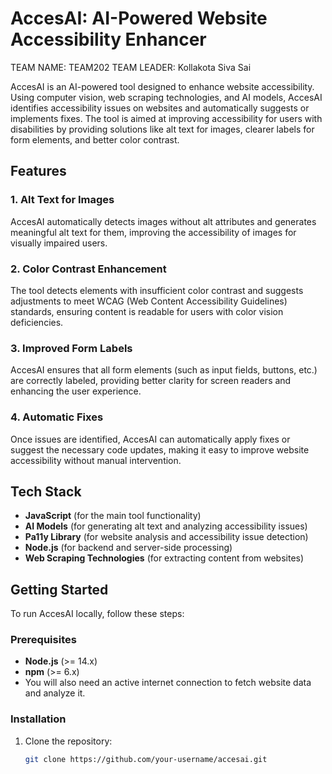 # AccesAI: AI-Powered Website Accessibility Enhancer

TEAM NAME: TEAM202
TEAM LEADER: Kollakota Siva Sai

AccesAI is an AI-powered tool designed to enhance website accessibility. Using computer vision, web scraping technologies, and AI models, AccesAI identifies accessibility issues on websites and automatically suggests or implements fixes. The tool is aimed at improving accessibility for users with disabilities by providing solutions like alt text for images, clearer labels for form elements, and better color contrast.

## Features

### 1. **Alt Text for Images**
AccesAI automatically detects images without alt attributes and generates meaningful alt text for them, improving the accessibility of images for visually impaired users.

### 2. **Color Contrast Enhancement**
The tool detects elements with insufficient color contrast and suggests adjustments to meet WCAG (Web Content Accessibility Guidelines) standards, ensuring content is readable for users with color vision deficiencies.

### 3. **Improved Form Labels**
AccesAI ensures that all form elements (such as input fields, buttons, etc.) are correctly labeled, providing better clarity for screen readers and enhancing the user experience.

### 4. **Automatic Fixes**
Once issues are identified, AccesAI can automatically apply fixes or suggest the necessary code updates, making it easy to improve website accessibility without manual intervention.

## Tech Stack

- **JavaScript** (for the main tool functionality)
- **AI Models** (for generating alt text and analyzing accessibility issues)
- **Pa11y Library** (for website analysis and accessibility issue detection)
- **Node.js** (for backend and server-side processing)
- **Web Scraping Technologies** (for extracting content from websites)

## Getting Started

To run AccesAI locally, follow these steps:

### Prerequisites

- **Node.js** (>= 14.x)
- **npm** (>= 6.x)
- You will also need an active internet connection to fetch website data and analyze it.

### Installation

1. Clone the repository:
   ```bash
   git clone https://github.com/your-username/accesai.git

